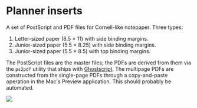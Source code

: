 # Planner inserts #

A set of PostScript and PDF files for Cornell-like notepaper. Three types:

1. Letter-sized paper (8.5 × 11) with side binding margins.
2. Junior-sized paper (5.5 × 8.25) with side binding margins.
3. Junior-sized paper (5.5 × 8.5) with top binding margins.

The PostScript files are the master files; the PDFs are derived from them via the `ps2pdf` utility that ships with [Ghostscript][1]. The multipage PDFs are constructed from the single-page PDFs through a copy-and-paste operation in the Mac's Preview application. This should probably be automated.

<img src="http://www.leancrew.com/all-this/images/notes-letter-r.png" />

[1]: http://pages.cs.wisc.edu/~ghost/
